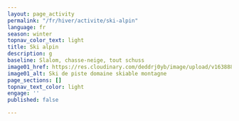 ```yaml
---
layout: page_activity
permalink: "/fr/hiver/activite/ski-alpin"
language: fr
season: winter
topnav_color_text: light
title: Ski alpin
description: g
baseline: Slalom, chasse-neige, tout schuss
image01_href: https://res.cloudinary.com/deddrj0yb/image/upload/v1638883539/website/winter/Ski-descente-groupe-amis_weuk4g.jpg
image01_alt: Ski de piste domaine skiable montagne
page_sections: []
topnav_text_color: light
engage: ''
published: false

---
```

